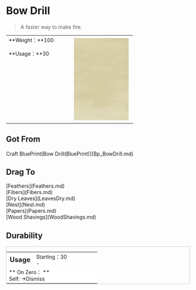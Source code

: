 # Bow Drill  
> A faster way to make fire.  
  
<table class="table table-bordered" data-toggle="table"  data-show-header="false"><thead style="display:none"><tr ><th  style="width:50%;text-align:left;vertical-align:top;"  >title</th><th  style="width:50%;text-align:left;vertical-align:top;"  ></th></tr></thead><tr ><td  style="width:50%;text-align:left;vertical-align:top;"  >**Weight：**100<br><br>**Usage：**30</td><td  style="width:50%;text-align:left;vertical-align:top;"  ><div style="float:right; margin:5px"><div class="gamecard" style="width:150px; height:225px;"><a href="BowDrill.md" style="color:black"><img class="bg" decoding="async" src="Sprite/BG_SandFront.png" href="a.md" style="max-width:150px;max-height:225px;"><img decoding="async" src="Sprite/BowDrill.png" class="cardimageNoBack" style="transform: translate(-50%, 0%) scale(0.4398826979472141);"><span style="font-size: 25px;">Bow Drill</span></a></div></div></td></tr></tbody></table>  
  
## Got From  
<div style="display:inline-block"><div class="gamedatalist" style="text-align:left;min-width:200px;min-height:0px;"><div style="display:inline-block"><div style="display:inline-block;vertical-align:middle;">Craft BluePrint</div><div style="display:inline-block;vertical-align:middle;">[Bow Drill(BluePrint)](Bp_BowDrill.md)</div></div></div></div>  
  
## Drag To  
<div style="display:inline-block"><div class="gamedatalist" style="text-align:left;min-width:100px;min-height:0px;">[Feathers](Feathers.md)</div><div class="gamedatalist" style="text-align:left;min-width:100px;min-height:0px;">[Fibers](Fibers.md)</div><div class="gamedatalist" style="text-align:left;min-width:100px;min-height:0px;">[Dry Leaves](LeavesDry.md)</div><div class="gamedatalist" style="text-align:left;min-width:100px;min-height:0px;">[Nest](Nest.md)</div><div class="gamedatalist" style="text-align:left;min-width:100px;min-height:0px;">[Papers](Papers.md)</div><div class="gamedatalist" style="text-align:left;min-width:100px;min-height:0px;">[Wood Shavings](WoodShavings.md)</div></div>  
  
## Durability   
<div  style="border:1px solid #CCC;"><table style="margin-bottom:0px;"><tr><td style="width:30%;text-align:left; background-color:#FEFEFE;font-size:1.3em;font-weight:bold;">Usage</td><td style="font-size:1em;background-color:#FEFEFE">Starting：30<br>-</td></tr><tr style="background-color:#FFFFFF"><td colspan=2>** On Zero： **<br>Self: →Dismiss</td></tr></table></div>  


<script>document.title="Bow Drill - Card Survival Wiki";</script>